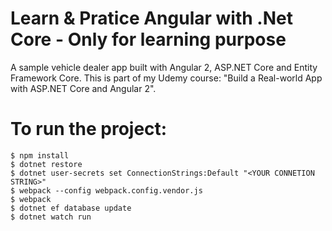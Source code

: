 # Learn & Pratice Angular with .Net Core - Only for learning purpose
A sample vehicle dealer app built with Angular 2, ASP.NET Core and Entity Framework Core. This is part of my Udemy course: "Build a Real-world App with ASP.NET Core and Angular 2".

# To run the project: 
```
$ npm install
$ dotnet restore
$ dotnet user-secrets set ConnectionStrings:Default "<YOUR CONNETION STRING>"
$ webpack --config webpack.config.vendor.js
$ webpack 
$ dotnet ef database update
$ dotnet watch run 
```
